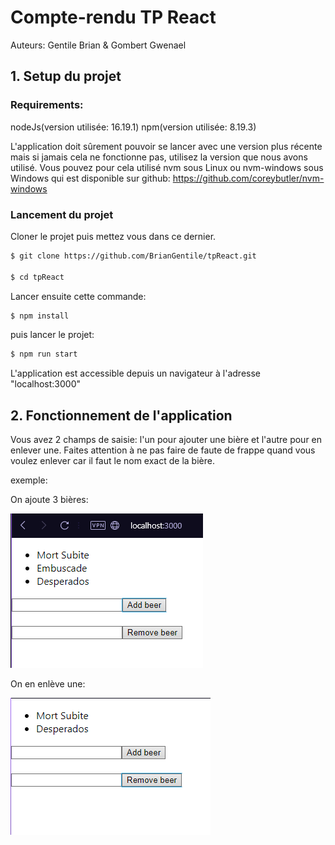 # Compte-rendu TP React

Auteurs: Gentile Brian & Gombert Gwenael


## 1. Setup du projet

### Requirements:

nodeJs(version utilisée: 16.19.1)
npm(version utilisée: 8.19.3)

L'application doit sûrement pouvoir se lancer avec une version plus récente mais si jamais cela ne fonctionne pas, utilisez la version que nous avons utilisé.
Vous pouvez pour cela utilisé nvm sous Linux ou nvm-windows sous Windows qui est disponible sur github: https://github.com/coreybutler/nvm-windows

### Lancement du projet

Cloner le projet puis mettez vous dans ce dernier.

```bash
$ git clone https://github.com/BrianGentile/tpReact.git

$ cd tpReact
```

Lancer ensuite cette commande:
```bash
$ npm install
```
puis lancer le projet:
```bash
$ npm run start
```
L'application est accessible depuis un navigateur à l'adresse "localhost:3000"



## 2. Fonctionnement de l'application

Vous avez 2 champs de saisie: l'un pour ajouter une bière et l'autre pour en enlever une.
Faites attention à ne pas faire de faute de frappe quand vous voulez enlever car il faut le nom exact de la bière.

exemple:

On ajoute 3 bières:

![](images/addBeers.png)

On en enlève une:

![](images/removeBeer.png)
